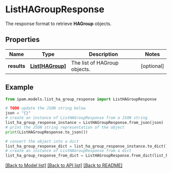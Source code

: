 # ListHAGroupResponse

The response format to retrieve __HAGroup__ objects.

## Properties

Name | Type | Description | Notes
------------ | ------------- | ------------- | -------------
**results** | [**List[HAGroup]**](HAGroup.md) | The list of HAGroup objects. | [optional] 

## Example

```python
from ipam.models.list_ha_group_response import ListHAGroupResponse

# TODO update the JSON string below
json = "{}"
# create an instance of ListHAGroupResponse from a JSON string
list_ha_group_response_instance = ListHAGroupResponse.from_json(json)
# print the JSON string representation of the object
print(ListHAGroupResponse.to_json())

# convert the object into a dict
list_ha_group_response_dict = list_ha_group_response_instance.to_dict()
# create an instance of ListHAGroupResponse from a dict
list_ha_group_response_from_dict = ListHAGroupResponse.from_dict(list_ha_group_response_dict)
```
[[Back to Model list]](../README.md#documentation-for-models) [[Back to API list]](../README.md#documentation-for-api-endpoints) [[Back to README]](../README.md)


